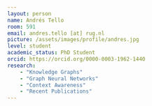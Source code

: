 ```yaml
---
layout: person
name: Andrés Tello
room: 591
email: andres.tello [at] rug.nl
picture: /assets/images/profile/andres.jpg
level: student
academic_status: PhD Student
orcid: https://orcid.org/0000-0003-1962-1440
research:
    - "Knowledge Graphs"
    - "Graph Neural Networks"
    - "Context Awareness"
    - "Recent Publications"
---
```

